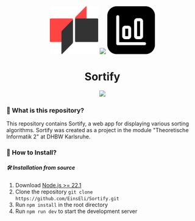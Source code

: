 <div align="center" >
	<a href="https://www.karlsruhe.dhbw.de" style="text-decoration: none;">
		<picture>
			<source height="125px" media="(prefers-color-scheme: dark)" srcset="https://raw.githubusercontent.com/TINF23B6/.github/main/profile/assets/icon_dark.svg">
			<img height="125px" src="https://raw.githubusercontent.com/TINF23B6/.github/main/profile/assets/icon_light.svg">
		</picture>
		<img height="125px" src="https://gw.alipayobjects.com/zos/kitchen/qJ3l3EPsdW/split.svg">
	</a>
	<a href="https://github.com/EinsEli/Sortify">
		<img height="125px" src="https://raw.githubusercontent.com/EinsEli/Sortify/main/docs/logo.svg">
	</a>
<h1>Sortify</h1>
<img src="https://raw.githubusercontent.com/andreasbm/readme/master/assets/line.png" />
</div>


### 🚀 What is this repository?

This repository contains Sortify, a web app for displaying various sorting algorithms. Sortify was created as a project in the module "Theoretische Informatik 2" at DHBW Karlsruhe.

### 📘 How to Install?

##### 🛠 Installation from source

1. Download [Node.js >= 22.1](https://nodejs.org/en/)
2. Clone the repository `git clone https://github.com/EinsEli/Sortify.git`
3. Run `npm install` in the root directory
4. Run `npm run dev` to start the development server
